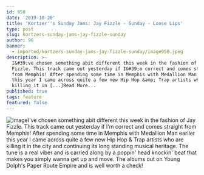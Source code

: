 ```yaml
---
id: 950
date: '2019-10-20'
title: 'Kortzer''s Sunday Jams: Jay Fizzle - Sunday - Loose Lips'
type: post
slug: kortzers-sunday-jams-jay-fizzle-sunday
author: 96
banner:
  - imported/kortzers-sunday-jams-jay-fizzle-sunday/image950.jpeg
description: >-
  I&#39;ve chosen something abit different this week in the fashion of Jay
  Fizzle. This track came out yesterday if I&#39;m correct and comes straight
  from Memphis! After spending some time in Memphis with Medallion Man earlier
  this year I came across quite a few new Hip Hop &amp; Trap artists who are
  killing it in [...]Read More...
published: true
tags: feature
featured: false
---
```

![image](../imported/kortzers-sunday-jams-jay-fizzle-sunday/image950.jpeg)I've chosen something abit different this week in the fashion of Jay Fizzle. This track came out yesterday if I'm correct and comes straight from Memphis! After spending some time in Memphis with Medallion Man earlier this year I came across quite a few new Hip Hop & Trap artists who are killing it in the city and continuing its long standing musical heritage. The tune is a real viber and is carried along by a poppin' head knockin' beat that makes you simply wanna get up and move. The albums out on Young Dolph's Paper Route Empire and is well worth a check!